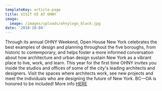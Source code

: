 ```yaml
---
templateKey: article-page
title: VISIT US AT OHNY
image:
  image: /images/uploads/ohnylogo_black.jpg
date: '2018-10-04'
---
```

Through its annual OHNY Weekend, Open House New York celebrates the best examples of design and planning throughout the five boroughs, from historic to contemporary, and helps foster a more informed conversation about how architecture and urban design sustain New York as a vibrant place to live, work, and learn.  This year for the first time OHNY invites you inside the studios and offices of some of the city's leading architects and designers. Visit the spaces where architects work, see new projects and meet the individuals who are designing the future of New York. BC—OA is honored to be included! More info [HERE](https://ohny.org/)
